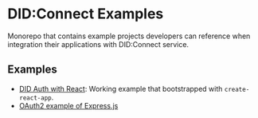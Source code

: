 # DID:Connect Examples

Monorepo that contains example projects developers can reference when integration their applications with DID:Connect service.

## Examples

- [DID Auth with React](./examples/did-auth-with-react): Working example that bootstrapped with `create-react-app`.
- [OAuth2 example of Express.js](./examples/oauth2-expressjs)
